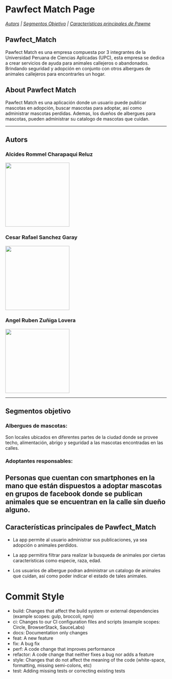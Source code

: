 # Pawfect Match Page

*[Autors](#autors) | [Segmentos Objetivo](#segmentos-objetivo) | [Características principales de Pawme](#características-principales-de-Pawfect_Match)*

## Pawfect_Match

Pawfect Match es una empresa compuesta por 3 integrantes de la Universidad Peruana de Ciencias Aplicadas (UPC), esta empresa se dedica a crear servicios de ayuda para animales callejeros o abandonados. Brindando seguridad y adopción en conjunto con otros albergues de animales callejeros para encontrarles un hogar.
## About Pawfect Match
Pawfect Match es una aplicación donde un usuario puede publicar mascotas en adopción, buscar mascotas para adoptar, así como administrar mascotas perdidas. Ademas, los dueños de albergues para mascotas, pueden administrar su catalogo de mascotas que cuidan.

---

## Autors

### Alcides Rommel Charapaqui Reluz
<img src="https://github.com/Pawfect_Match-upc-pre-202202-CC237-CC51/landing/blob/main/assets/img/team/team-1.jpg" width="200">

### Cesar Rafael Sanchez Garay
<img src="https://github.com/Pawfect_Match-upc-pre-202202-CC237-CC51/landing/blob/main/assets/img/team/team-2.jpg" width="200">

### Angel Ruben Zuñiga Lovera
<img src="https://github.com/Pawfect_Match-upc-pre-202202-CC237-CC51/landing/blob/main/assets/img/team/team-3.jpg" width="200">

---

## Segmentos objetivo

### Albergues de mascotas:
Son locales ubicados en diferentes partes de la ciudad donde se provee techo, alimentación, abrigo y seguridad a las mascotas encontradas en las calles.

### Adoptantes responsables:
Personas que cuentan con smartphones en la mano que están dispuestos a adoptar mascotas en grupos de facebook donde se publican animales que se encuentran en la calle sin dueño alguno.
---
## Características principales de Pawfect_Match

- La app permite al usuario administrar sus publicaciones, ya sea adopción o animales perdidos.

- La app permitira filtrar para realizar la busqueda de animales por ciertas características como especie, raza, edad.

- Los usuarios de albergue podran administrar un catalogo de animales que cuidan, así como poder indicar el estado de tales animales.

# Commit Style

- build: Changes that affect the build system or external dependencies (example scopes: gulp, broccoli, npm)
- ci: Changes to our CI configuration files and scripts (example scopes: Circle, BrowserStack, SauceLabs)
- docs: Documentation only changes
- feat: A new feature
- fix: A bug fix
- perf: A code change that improves performance
- refactor: A code change that neither fixes a bug nor adds a feature
- style: Changes that do not affect the meaning of the code (white-space, formatting, missing semi-colons, etc)
- test: Adding missing tests or correcting existing tests
